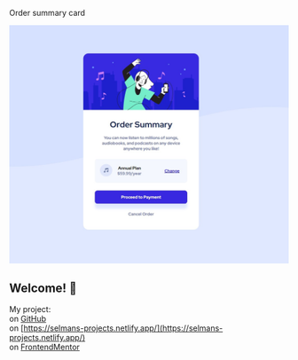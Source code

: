  Order summary card

![Design preview for the Order summary card coding challenge](./images/order_summary-project.jpg)

## Welcome! 👋


My project:<br>
on [GitHub](https://github.com/Selman-S/order-summary-component-project)<br>
on [https://selmans-projects.netlify.app/](https://selmans-projects.netlify.app/)<br>
on [FrontendMentor](https://www.frontendmentor.io/solutions/finally-i-did-order-summary-component-solution-rJctE-1r9)

